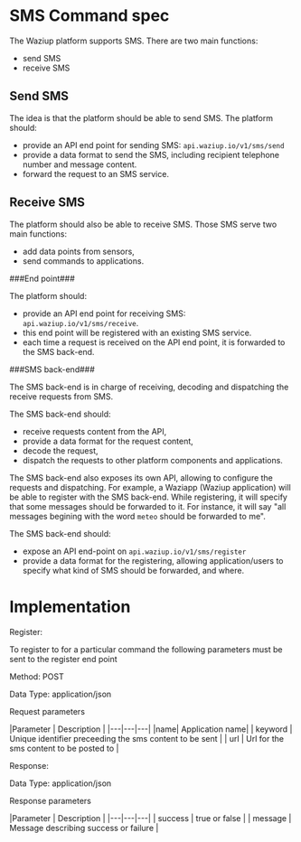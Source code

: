 
SMS Command spec
================

The Waziup platform supports SMS.
There are two main functions:

- send SMS
- receive SMS

Send SMS
--------

The idea is that the platform should be able to send SMS.
The platform should:

- provide an API end point for sending SMS: `api.waziup.io/v1/sms/send`
- provide a data format to send the SMS, including recipient telephone number and message content.
- forward the request to an SMS service.


Receive SMS
-----------

The platform should also be able to receive SMS.
Those SMS serve two main functions:

- add data points from sensors,
- send commands to applications.


###End point###

The platform should:

- provide an API end point for receiving SMS: `api.waziup.io/v1/sms/receive`.
- this end point will be registered with an existing SMS service.
- each time a request is received on the API end point, it is forwarded to the SMS back-end.

###SMS back-end###

The SMS back-end is in charge of receiving, decoding and dispatching the receive requests from SMS.

The SMS back-end should:

- receive requests content from the API,
- provide a data format for the request content,
- decode the request,
- dispatch the requests to other platform components and applications.

The SMS back-end also exposes its own API, allowing to configure the requests and dispatching.
For example, a Waziapp (Waziup application) will be able to register with the SMS back-end.
While registering, it will specify that some messages should be forwarded to it.
For instance, it will say "all messages begining with the word `meteo` should be forwarded to me".

The SMS back-end should:

- expose an API end-point on `api.waziup.io/v1/sms/register`
- provide a data format for the registering, allowing application/users to specify what kind of SMS should be forwarded, and where.

Implementation
==============

Register:


To register to for a particular command the following parameters must be sent to the register end point


Method: POST

Data Type: application/json

Request parameters


|Parameter   | Description  |
|---|---|---|
|name| Application name|
| keyword  | Unique identifier preceeding the sms content to be sent  |
| url  |  Url for the sms content to be posted to  |




Response:

Data Type: application/json

Response parameters

|Parameter   | Description  |
|---|---|---|
| success  | true or false |
| message  | Message describing success or failure |
